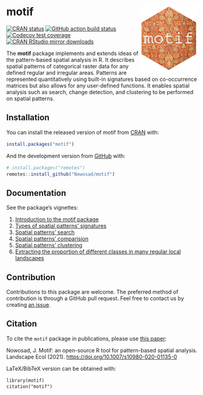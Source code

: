 
<!-- README.md is generated from README.Rmd. Please edit that file -->

# motif <img src="man/figures/logo.png" align="right" width="150" />

<!-- badges: start -->

[![CRAN
status](http://www.r-pkg.org/badges/version/motif)](https://cran.r-project.org/package=motif)
[![GitHub action build
status](https://github.com/Nowosad/motif/workflows/pkgdown/badge.svg)](https://github.com/Nowosad/motif/actions)
[![Codecov test
coverage](https://codecov.io/gh/Nowosad/motif/branch/master/graph/badge.svg)](https://codecov.io/gh/Nowosad/motif?branch=master)
[![CRAN RStudio mirror
downloads](http://cranlogs.r-pkg.org/badges/motif)](https://cran.r-project.org/package=motif)
<!-- badges: end -->

The **motif** package implements and extends ideas of the pattern-based
spatial analysis in R. It describes spatial patterns of categorical
raster data for any defined regular and irregular areas. Patterns are
represented quantitatively using built-in signatures based on
co-occurrence matrices but also allows for any user-defined functions.
It enables spatial analysis such as search, change detection, and
clustering to be performed on spatial patterns.

## Installation

You can install the released version of motif from
[CRAN](https://CRAN.R-project.org) with:

``` r
install.packages("motif")
```

And the development version from [GitHub](https://github.com/) with:

``` r
# install.packages("remotes")
remotes::install_github("Nowosad/motif")
```

## Documentation

See the package’s vignettes:

1.  [Introduction to the motif
    package](https://nowosad.github.io/motif/articles/v1_intro.html)
2.  [Types of spatial patterns’
    signatures](https://nowosad.github.io/motif/articles/articles/v2_signatures.html)
3.  [Spatial patterns’
    search](https://nowosad.github.io/motif/articles/articles/v3_search.html)
4.  [Spatial patterns’
    comparision](https://nowosad.github.io/motif/articles/articles/v4_compare.html)
5.  [Spatial patterns’
    clustering](https://nowosad.github.io/motif/articles/articles/v5_cluster.html)
6.  [Extracting the proportion of different classes in many regular
    local
    landscapes](https://nowosad.github.io/motif/articles/articles/v6_composition.html)

## Contribution

Contributions to this package are welcome. The preferred method of
contribution is through a GitHub pull request. Feel free to contact us
by creating [an issue](https://github.com/Nowosad/motif/issues).

## Citation

To cite the `motif` package in publications, please use [this
paper](https://doi.org/10.1007/s10980-020-01135-0):

Nowosad, J. Motif: an open-source R tool for pattern-based spatial
analysis. Landscape Ecol (2021).
<https://doi.org/10.1007/s10980-020-01135-0>

LaTeX/BibTeX version can be obtained with:

    library(motif)
    citation("motif")
